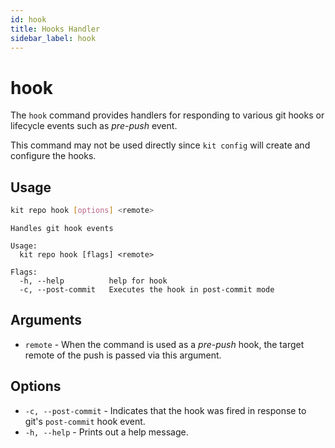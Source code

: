```yaml
---
id: hook
title: Hooks Handler
sidebar_label: hook
---
```


# hook

The `hook` command provides handlers for responding to various git hooks or lifecycle events such as _pre-push_ event. 

This command may not be used directly since `kit config` will create and configure the hooks.

## Usage

```bash
kit repo hook [options] <remote>
```

```text
Handles git hook events

Usage:
  kit repo hook [flags] <remote>

Flags:
  -h, --help          help for hook
  -c, --post-commit   Executes the hook in post-commit mode
```

## Arguments

* `remote` - When the command is used as a _pre-push_ hook, the target remote of the push is passed via this argument.

## Options

* `-c, --post-commit` - Indicates that the hook was fired in response to git's `post-commit` hook event. 
* `-h, --help` - Prints out a help message.

